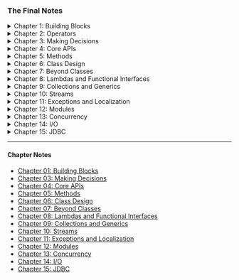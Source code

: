 ### The Final Notes

<details>
  <summary>Chapter 1: Building Blocks</summary>

---
### `Text Blocks`

* _Incidental Whitespace_: Sonuca bir etkisi yoktur. Sadece kod okunabilirliğini artırmak için eklenebilir.
* _Essential Whitespace_: Çıktıya etki eder.

Text içerisinde en solda ki karakterden bir çizgi çekilir (IDE üzerinde görlebilir). Bu çizginin solunda kalan kısım 
_incidental_ sağında kalan kısım ise _essential_ whitespace olur. 

**Figure 1.3** Text Block

![img.png](img.png)


</details>

<details>
  <summary>Chapter 2: Operators</summary>

</details>

<details>
  <summary>Chapter 3: Making Decisions</summary>

</details>

<details>
  <summary>Chapter 4: Core APIs</summary>

---
### `String and StringBuilder`

* String sınıfı, _reverse()_ methoduna sahip değildir. StringBuilder sınıfı, _reverse()_ methoduna sahiptir.
```java
String str = "12";
str.reverse();  // DOES NOT COMPILE

StringBuilder sb = new StringBuilder("12");
sb.reverse();   // 21
```

* String sınıfı, _insert()_ methoduna sahip değildir. StringBuilder sınıfı, _insert()_ methoduna sahiptir.

</details>

<details>
  <summary>Chapter 5: Methods</summary>

</details>

<details>
  <summary>Chapter 6: Class Design</summary>

</details>


<details>
  <summary>Chapter 7: Beyond Classes</summary>

</details>

<details>
  <summary>Chapter 8: Lambdas and Functional Interfaces</summary>

</details>


<details>
  <summary>Chapter 9: Collections and Generics</summary>

</details>

<details>
  <summary>Chapter 10: Streams</summary>

</details>


<details>
  <summary>Chapter 11: Exceptions and Localization</summary>

</details>


<details>
  <summary>Chapter 12: Modules</summary>

</details>

<details>
  <summary>Chapter 13: Concurrency</summary>

</details>


<details>
  <summary>Chapter 14: I/O</summary>

</details>


<details>
  <summary>Chapter 15: JDBC</summary>

</details>

---
#### Chapter Notes
- [Chapter 01: Building Blocks]
- [Chapter 03: Making Decisions]
- [Chapter 04: Core APIs]
- [Chapter 05: Methods]
- [Chapter 06: Class Design]
- [Chapter 07: Beyond Classes]
- [Chapter 08: Lambdas and Functional Interfaces]
- [Chapter 09: Collections and Generics]
- [Chapter 10: Streams]
- [Chapter 11: Exceptions and Localization]
- [Chapter 12: Modules]
- [Chapter 13: Concurrency]
- [Chapter 14: I/O]
- [Chapter 15: JDBC]

[Chapter 01: Building Blocks]: <https://github.com/muhammed-topgul/java-ocp/blob/master/src/main/java/com/mtopgul/buildingBlocks/README.MD>
[Chapter 03: Making Decisions]: <https://github.com/muhammed-topgul/java-ocp/blob/master/src/main/java/com/mtopgul/makingDecision/README.MD>
[Chapter 04: Core APIs]: <https://github.com/muhammed-topgul/java-ocp/blob/master/src/main/java/com/mtopgul/coreApis/README.MD>
[Chapter 05: Methods]: <https://github.com/muhammed-topgul/java-ocp/blob/master/src/main/java/com/mtopgul/methods/README.MD>
[Chapter 06: Class Design]: <https://github.com/muhammed-topgul/java-ocp/blob/master/src/main/java/com/mtopgul/classDesign/README.MD>
[Chapter 07: Beyond Classes]: <https://github.com/muhammed-topgul/java-ocp/blob/master/src/main/java/com/mtopgul/beyondClasses/README.MD>
[Chapter 08: Lambdas and Functional Interfaces]: <https://github.com/muhammed-topgul/java-ocp/blob/master/src/main/java/com/mtopgul/lambdas/README.MD>
[Chapter 09: Collections and Generics]: <https://github.com/muhammed-topgul/java-ocp/blob/master/src/main/java/com/mtopgul/collectionsAndGenerics/README.MD>
[Chapter 10: Streams]: <https://github.com/muhammed-topgul/java-ocp/blob/master/src/main/java/com/mtopgul/streams/README.MD>
[Chapter 11: Exceptions and Localization]: <https://github.com/muhammed-topgul/java-ocp/blob/master/src/main/java/com/mtopgul/exceptionsAndLocalization/README.MD>
[Chapter 12: Modules]: <https://github.com/muhammed-topgul/java-ocp/blob/master/src/main/java/com/mtopgul/modules/README.MD>
[Chapter 13: Concurrency]: <https://github.com/muhammed-topgul/java-ocp/blob/master/src/main/java/com/mtopgul/concurrency/README.MD>
[Chapter 14: I/O]: <https://github.com/muhammed-topgul/java-ocp/blob/master/src/main/java/com/mtopgul/io/README.MD>
[Chapter 15: JDBC]: <https://github.com/muhammed-topgul/java-ocp/blob/master/src/main/java/com/mtopgul/jdbc/README.MD>